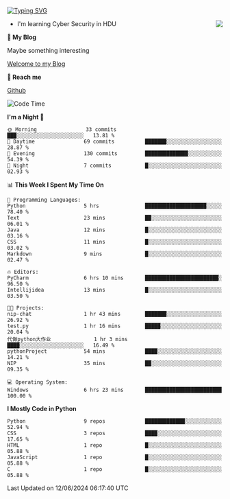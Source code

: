 [![Typing SVG](https://readme-typing-svg.herokuapp.com?font=Fira+Code&pause=1000&random=false&width=450&height=60&lines=Hello+%F0%9F%91%8B%F0%9F%8F%BB;I'm+JBNRZ)](https://git.io/typing-svg)

<a href="#">
  <img align="right" src="https://github-readme-stats.vercel.app/api?username=JBNRZ&show_icons=true&bg_color=15,f2f7fd,E0EAFC" />
</a>

- I'm learning Cyber Security in HDU

 **🌱 My Blog**

Maybe something interesting

[Welcome to my Blog](https://jbnrz.com.cn/)

 **💬 Reach me** 

[Github](https://github.com/JBNRZ)


<!--START_SECTION:waka-->
![Code Time](http://img.shields.io/badge/Code%20Time-532%20hrs%2040%20mins-blue)

**I'm a Night 🦉** 

```text
🌞 Morning                33 commits          ███░░░░░░░░░░░░░░░░░░░░░░   13.81 % 
🌆 Daytime                69 commits          ███████░░░░░░░░░░░░░░░░░░   28.87 % 
🌃 Evening                130 commits         ██████████████░░░░░░░░░░░   54.39 % 
🌙 Night                  7 commits           █░░░░░░░░░░░░░░░░░░░░░░░░   02.93 % 
```


📊 **This Week I Spent My Time On** 

```text
💬 Programming Languages: 
Python                   5 hrs               ████████████████████░░░░░   78.40 % 
Text                     23 mins             ██░░░░░░░░░░░░░░░░░░░░░░░   06.01 % 
Java                     12 mins             █░░░░░░░░░░░░░░░░░░░░░░░░   03.16 % 
CSS                      11 mins             █░░░░░░░░░░░░░░░░░░░░░░░░   03.02 % 
Markdown                 9 mins              █░░░░░░░░░░░░░░░░░░░░░░░░   02.47 % 

🔥 Editors: 
PyCharm                  6 hrs 10 mins       ████████████████████████░   96.50 % 
Intellijidea             13 mins             █░░░░░░░░░░░░░░░░░░░░░░░░   03.50 % 

🐱‍💻 Projects: 
nip-chat                 1 hr 43 mins        ███████░░░░░░░░░░░░░░░░░░   26.92 % 
test.py                  1 hr 16 mins        █████░░░░░░░░░░░░░░░░░░░░   20.04 % 
代做python大作业              1 hr 3 mins         ████░░░░░░░░░░░░░░░░░░░░░   16.49 % 
pythonProject            54 mins             ████░░░░░░░░░░░░░░░░░░░░░   14.21 % 
NIP                      35 mins             ██░░░░░░░░░░░░░░░░░░░░░░░   09.35 % 

💻 Operating System: 
Windows                  6 hrs 23 mins       █████████████████████████   100.00 % 
```

**I Mostly Code in Python** 

```text
Python                   9 repos             █████████████░░░░░░░░░░░░   52.94 % 
CSS                      3 repos             ████░░░░░░░░░░░░░░░░░░░░░   17.65 % 
HTML                     1 repo              █░░░░░░░░░░░░░░░░░░░░░░░░   05.88 % 
JavaScript               1 repo              █░░░░░░░░░░░░░░░░░░░░░░░░   05.88 % 
C                        1 repo              █░░░░░░░░░░░░░░░░░░░░░░░░   05.88 % 
```




 Last Updated on 12/06/2024 06:17:40 UTC
<!--END_SECTION:waka-->
